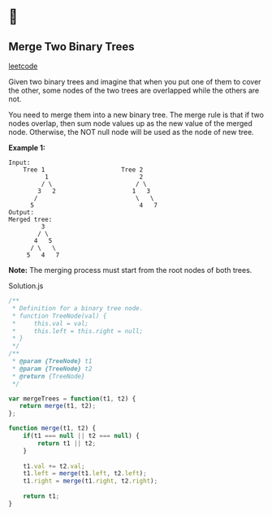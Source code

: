 # 🧐

## Merge Two Binary Trees

[leetcode]("https://leetcode.com/problems/merge-two-binary-trees/")

Given two binary trees and imagine that when you put one of them to cover the other, some nodes of the two trees are overlapped while the others are not.

You need to merge them into a new binary tree. The merge rule is that if two nodes overlap, then sum node values up as the new value of the merged node. Otherwise, the NOT null node will be used as the node of new tree.

**Example 1:**

```
Input: 
	Tree 1                     Tree 2                  
          1                         2                             
         / \                       / \                            
        3   2                     1   3                        
       /                           \   \                      
      5                             4   7                  
Output: 
Merged tree:
	     3
	    / \
	   4   5
	  / \   \ 
	 5   4   7
```

**Note:** The merging process must start from the root nodes of both trees.



Solution.js

```js
/**
 * Definition for a binary tree node.
 * function TreeNode(val) {
 *     this.val = val;
 *     this.left = this.right = null;
 * }
 */
/**
 * @param {TreeNode} t1
 * @param {TreeNode} t2
 * @return {TreeNode}
 */

var mergeTrees = function(t1, t2) {
   return merge(t1, t2);
};

function merge(t1, t2) {
    if(t1 === null || t2 === null) {
        return t1 || t2;
    }
    
    t1.val += t2.val;
    t1.left = merge(t1.left, t2.left);
    t1.right = merge(t1.right, t2.right);
    
    return t1;
}
```



